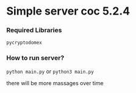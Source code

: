 <h1>Simple server coc 5.2.4</h1>


<h3>Required Libraries</h3>


`pycryptodomex`


<h3>How to run server?</h3>


`python main.py` or `python3 main.py`

there will be more massages over time